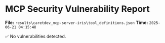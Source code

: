 # MCP Security Vulnerability Report
**File:** `results\caretdev_mcp-server-iris\tool_definitions.json`
**Time:** `2025-06-21 04:15:48`

✅ No vulnerabilities detected.
